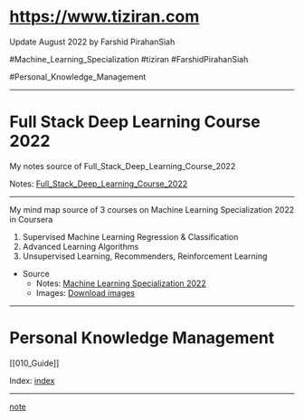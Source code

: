 # https://www.tiziran.com 

Update August 2022 by Farshid PirahanSiah  

#Machine_Learning_Specialization #tiziran #FarshidPirahanSiah 

#Personal_Knowledge_Management

---
# Full Stack Deep Learning Course 2022
My notes source of Full_Stack_Deep_Learning_Course_2022

Notes: [Full_Stack_Deep_Learning_Course_2022](/Mind_Map/Full_Stack_Deep_Learning_Course_2022/FSDL.md)



---
My mind map source of 3 courses on Machine Learning Specialization 2022 in Coursera
1. Supervised Machine Learning Regression & Classification
2. Advanced Learning Algorithms
3. Unsupervised Learning, Recommenders, Reinforcement Learning

* Source 
    * Notes: [Machine Learning Specialization 2022](Machine%20Learning%20Specialization%202022.md)
    * Images: [Download images](Mind_Map/Machine_Learning_Specialization/images.md)

---
# Personal Knowledge Management

[[010_Guide]]

Index: [index](/000_Indexing/010_Guide.md)

---
[note](note.md)


